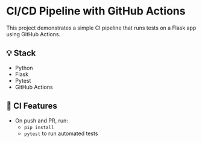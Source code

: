 # CI/CD Pipeline with GitHub Actions

This project demonstrates a simple CI pipeline that runs tests on a Flask app using GitHub Actions.

## 💡 Stack
- Python
- Flask
- Pytest
- GitHub Actions

## 🚀 CI Features
- On push and PR, run:
  - `pip install`
  - `pytest` to run automated tests

